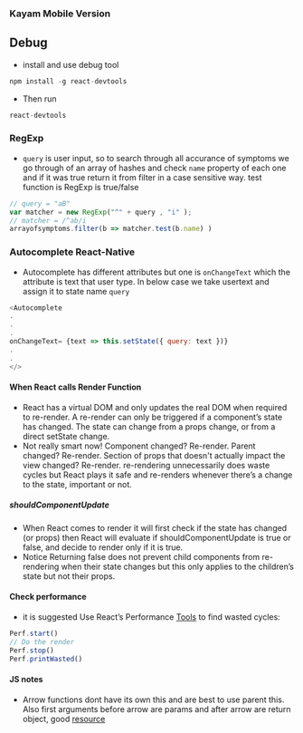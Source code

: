 ### Kayam Mobile Version

## Debug
* install and use debug tool 
```javascript
npm install -g react-devtools
```
* Then run
```javascript
react-devtools
```

### RegExp
* `query` is user input, so to search through all accurance of symptoms we go through of an array of hashes and check `name` property
of each one and if it was true return it from filter in a case sensitive way. test function is RegExp is true/false 
```javascript
// query = "aB"
var matcher = new RegExp("^" + query , "i" );
// matcher = /^ab/i 
arrayofsymptoms.filter(b => matcher.test(b.name) )
```

### Autocomplete React-Native
* Autocomplete has different attributes but one is `onChangeText` which the attribute is text that user type. In below case we take usertext and assign it to state name `query`
```javascript
<Autocomplete 
.
.
.
onChangeText= {text => this.setState({ query: text })}
.
.
</>
```


#### When React calls Render Function
* React has a virtual DOM and only updates the real DOM when required to re-render. A re-render can only be triggered if a component’s state has changed. The state can change from a props change, or from a direct setState change. 
* Not really smart now! Component changed? Re-render. Parent changed? Re-render. Section of props that doesn't actually impact the view changed? Re-render. re-rendering unnecessarily does waste cycles but React plays it safe and re-renders whenever there’s a change to the state, important or not.


##### shouldComponentUpdate 
* When React comes to render it will first check if the state has changed (or props) then React will evaluate if shouldComponentUpdate is true or false, and decide to render only if it is true.
* Notice Returning false does not prevent child components from re-rendering when their state changes but this only applies to the children’s state but not their props.

#### Check performance 
* it is suggested Use React’s Performance [Tools](https://reactjs.org/docs/perf.html) to find wasted cycles:

```javascript
Perf.start()
// Do the render
Perf.stop()
Perf.printWasted()
```


#### JS notes
* Arrow functions dont have its own this and are best to use parent this. Also first arguments before arrow are params and after arrow are return object, good [resource](https://developer.mozilla.org/en-US/docs/Web/JavaScript/Reference/Functions/Arrow_functions)
